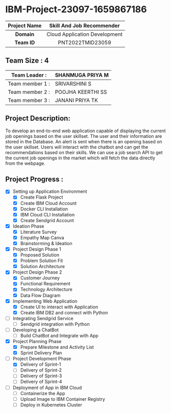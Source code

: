 # IBM-Project-23097-1659867186


|      **Project Name**     | Skill And Job Recommender |
|:---------------------:|:------------------------------:|
|         **Domain**        |  Cloud Application Development |
|        **Team ID**        |  PNT2022TMID23059 |


## __Team Size : 4__


|Team Leader :|SHANMUGA PRIYA M|
| ------------|---------------|              
|Team member 1 :| SRIVARSHINI S|
|Team member 2 :| POOJHA KEERTHI SS|
|Team member 3 :| JANANI PRIYA TK|

## Project Description:
To develop an end-to-end web application capable of displaying the current job openings based on the user skillset.  The user and their information are stored in the Database.  An alert is sent when there is an opening based on the user skillset. Users will interact with the chatbot and can get the recommendations based on their skills. We can use a job search API to get the current job openings in the market which will fetch the data directly from the webpage.


## Project Progress :

- [X] Setting up Application Environment
    - [X] Create Flask Project
    - [X] Create IBM Cloud Account
    - [X] Docker CLI Installation
    - [X] IBM Cloud CLI Installation
    - [X] Create Sendgrid Account
 
- [X] Ideation Phase
    - [X] Literature Survey
    - [X] Empathy Map Canva
    - [X] Brainstorming & Ideation
    
- [X] Project Design Phase 1
    - [X] Proposed Solution
    - [X] Problem Solution Fit
    - [X] Solution Architecture
    
- [X] Project Design Phase 2
    - [X] Customer Journey
    - [X] Functional Requirement
    - [X] Technology Architecture
    - [X] Data Flow Diagram
   
- [X] Implementing Web Application
    - [X] Create UI to interact with Application
    - [X] Create IBM DB2 and connect with Python
    
- [ ] Integrating Sendgrid Service
    - [ ] Sendgrid integration with Python
    
- [ ] Developing a ChatBot
    - [ ] Build ChatBot and Integrate with App

- [X] Project Planning Phase
    - [X] Prepare Milestone and Activity List
    - [X] Sprint Delivery Plan

- [ ] Project Development Phase
    - [X] Delivery of Sprint-1
    - [ ] Delivery of Sprint-2
    - [ ] Delivery of Sprint-3
    - [ ] Delivery of Sprint-4

- [ ] Deployment of App in IBM Cloud
    - [ ] Containerize the App
    - [ ] Upload Image to IBM Container Registry
    - [ ] Deploy in Kubernetes Cluster
